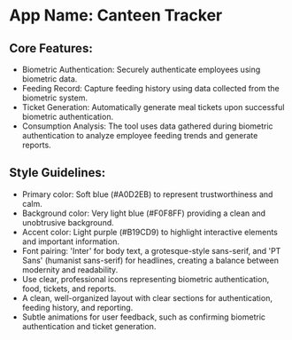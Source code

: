 # **App Name**: Canteen Tracker

## Core Features:

- Biometric Authentication: Securely authenticate employees using biometric data.
- Feeding Record: Capture feeding history using data collected from the biometric system.
- Ticket Generation: Automatically generate meal tickets upon successful biometric authentication.
- Consumption Analysis: The tool uses data gathered during biometric authentication to analyze employee feeding trends and generate reports.

## Style Guidelines:

- Primary color: Soft blue (#A0D2EB) to represent trustworthiness and calm.
- Background color: Very light blue (#F0F8FF) providing a clean and unobtrusive background.
- Accent color: Light purple (#B19CD9) to highlight interactive elements and important information.
- Font pairing: 'Inter' for body text, a grotesque-style sans-serif, and 'PT Sans' (humanist sans-serif) for headlines, creating a balance between modernity and readability.
- Use clear, professional icons representing biometric authentication, food, tickets, and reports.
- A clean, well-organized layout with clear sections for authentication, feeding history, and reporting.
- Subtle animations for user feedback, such as confirming biometric authentication and ticket generation.